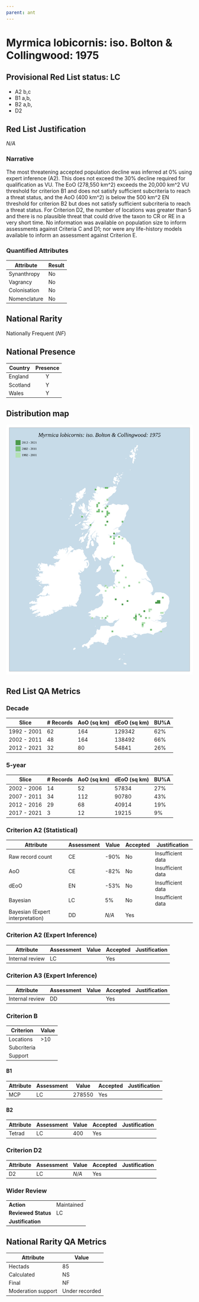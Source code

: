 ```yaml
---
parent: ant
---
```


# Myrmica lobicornis: iso. Bolton & Collingwood: 1975

## Provisional Red List status: LC
- A2 b,c
- B1 a,b, 
- B2 a,b, 
- D2

## Red List Justification
*N/A*
### Narrative


The most threatening accepted population decline was inferred at 0% using expert inference (A2). This does not exceed the 30% decline required for qualification as VU. The EoO (278,550 km^2) exceeds the 20,000 km^2 VU threshold for criterion B1 and does not satisfy sufficient subcriteria to reach a threat status, and the AoO (400 km^2) is below the 500 km^2 EN threshold for criterion B2 but does not satisfy sufficient subcriteria to reach a threat status. For Criterion D2, the number of locations was greater than 5 and there is no plausible threat that could drive the taxon to CR or RE in a very short time. No information was available on population size to inform assessments against Criteria C and D1; nor were any life-history models available to inform an assessment against Criterion E.
### Quantified Attributes
|Attribute|Result|
|---|---|
|Synanthropy|No|
|Vagrancy|No|
|Colonisation|No|
|Nomenclature|No|


## National Rarity
Nationally Frequent (*NF*)

## National Presence
|Country|Presence
|---|:-:|
|England|Y|
|Scotland|Y|
|Wales|Y|


## Distribution map
![](../map/111.svg)

## Red List QA Metrics
### Decade
| Slice | # Records | AoO (sq km) | dEoO (sq km) |BU%A |
|---|---|---|---|---|
|1992 - 2001|62|164|129342|62%|
|2002 - 2011|48|164|138492|66%|
|2012 - 2021|32|80|54841|26%|
### 5-year
| Slice | # Records | AoO (sq km) | dEoO (sq km) |BU%A |
|---|---|---|---|---|
|2002 - 2006|14|52|57834|27%|
|2007 - 2011|34|112|90780|43%|
|2012 - 2016|29|68|40914|19%|
|2017 - 2021|3|12|19215|9%|
### Criterion A2 (Statistical)
|Attribute|Assessment|Value|Accepted|Justification
|---|---|---|---|---|
|Raw record count|CE|-90%|No|Insufficient data|
|AoO|CE|-82%|No|Insufficient data|
|dEoO|EN|-53%|No|Insufficient data|
|Bayesian|LC|5%|No|Insufficient data|
|Bayesian (Expert interpretation)|DD|*N/A*|Yes||
### Criterion A2 (Expert Inference)
|Attribute|Assessment|Value|Accepted|Justification
|---|---|---|---|---|
|Internal review|LC||Yes||
### Criterion A3 (Expert Inference)
|Attribute|Assessment|Value|Accepted|Justification
|---|---|---|---|---|
|Internal review|DD||Yes||
### Criterion B
|Criterion| Value|
|---|---|
|Locations|>10|
|Subcriteria||
|Support||
#### B1
|Attribute|Assessment|Value|Accepted|Justification
|---|---|---|---|---|
|MCP|LC|278550|Yes||
#### B2
|Attribute|Assessment|Value|Accepted|Justification
|---|---|---|---|---|
|Tetrad|LC|400|Yes||
### Criterion D2
|Attribute|Assessment|Value|Accepted|Justification
|---|---|---|---|---|
|D2|LC|*N/A*|Yes||
### Wider Review
|  |  |
|---|---|
|**Action**|Maintained|
|**Reviewed Status**|LC|
|**Justification**||


## National Rarity QA Metrics
|Attribute|Value|
|---|---|
|Hectads|85|
|Calculated|NS|
|Final|NF|
|Moderation support|Under recorded|


